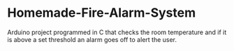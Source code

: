 # Homemade-Fire-Alarm-System
Arduino project programmed in C that checks the room temperature and if it is above a set threshold an alarm goes off to alert the user.
